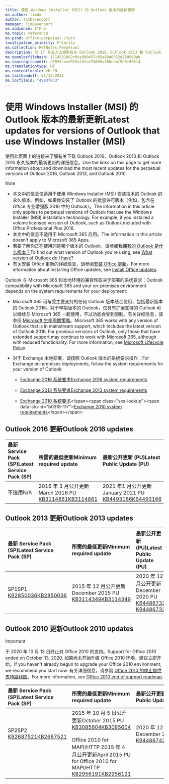 ```yaml
---
title: 使用 Windows Installer (MSI) 的 Outlook 版本的最新更新
ms.author: timda
author: TimDavenport
manager: TimDavenport
ms.audience: ITPro
ms.topic: reference
ms.prod: office-perpetual-itpro
localization_priority: Priority
ms.collection: RelNotes_Perpetual
description: 为 IT 专业人士提供有关 Outlook 2016、Outlook 2013 和 Outlook 2010 永久版本的最新更新信息的链接
ms.openlocfilehash: 1714531062c9ce999437cb5a80a0322d258569ab
ms.sourcegitcommit: e7891ceed915afd2ae74689a366cebf9b3f60614
ms.translationtype: HT
ms.contentlocale: zh-CN
ms.lasthandoff: 01/12/2021
ms.locfileid: "49837633"
---
```

# <a name="latest-updates-for-versions-of-outlook-that-use-windows-installer-msi"></a><span data-ttu-id="b03f8-103">使用 Windows Installer (MSI) 的 Outlook 版本的最新更新</span><span class="sxs-lookup"><span data-stu-id="b03f8-103">Latest updates for versions of Outlook that use Windows Installer (MSI)</span></span>

<span data-ttu-id="b03f8-104">使用此页面上的链接来了解有关下载 Outlook 2016、Outlook 2013 和 Outlook 2010 永久版本的最新更新的详细信息。</span><span class="sxs-lookup"><span data-stu-id="b03f8-104">Use the links on this page to get more information about and download the most recent updates for the perpetual versions of Outlook 2016, Outlook 2013, and Outlook 2010.</span></span>
  
> [!NOTE]
> - <span data-ttu-id="b03f8-p101">本文中的信息仅适用于使用 Windows Installer (MSI) 安装技术的 Outlook 的永久版本。例如，如果你安装了 Outlook 的批量许可版本（例如，包含在 Office 专业增强版 2016 中的 Outlook）。</span><span class="sxs-lookup"><span data-stu-id="b03f8-p101">The information in this article only applies to perpetual versions of Outlook that use the Windows Installer (MSI) installation technology. For example, if you installed a volume licensed version of Outlook, such as Outlook included with Office Professional Plus 2016.</span></span>
> - <span data-ttu-id="b03f8-107">本文中的信息不适用于 Microsoft 365 应用。</span><span class="sxs-lookup"><span data-stu-id="b03f8-107">The information in this article doesn't apply to Microsoft 365 Apps.</span></span>
> - <span data-ttu-id="b03f8-108">若要了解你正在使用的是哪个版本的 Outlook，请参阅[我拥有的 Outlook 是什么版本？](https://support.office.com/article/b3a9568c-edb5-42b9-9825-d48d82b2257c)</span><span class="sxs-lookup"><span data-stu-id="b03f8-108">To find out what version of Outlook you're using, see [What version of Outlook do I have?](https://support.office.com/article/b3a9568c-edb5-42b9-9825-d48d82b2257c)</span></span>
> - <span data-ttu-id="b03f8-109">有关安装 Office 更新的详细信息，请参阅[安装 Office 更新](https://support.office.com/article/2ab296f3-7f03-43a2-8e50-46de917611c5)。</span><span class="sxs-lookup"><span data-stu-id="b03f8-109">For more information about installing Office updates, see [Install Office updates](https://support.office.com/article/2ab296f3-7f03-43a2-8e50-46de917611c5).</span></span> 
  
<span data-ttu-id="b03f8-110">Outlook 与 Microsoft 365 和本地环境的兼容性取决于部署的系统要求：</span><span class="sxs-lookup"><span data-stu-id="b03f8-110">Outlook compatibility with Microsoft 365 and your on-premises environment depends on the system requirements for your deployment:</span></span>
  
- <span data-ttu-id="b03f8-p102">Microsoft 365 可与受主要支持的任何 Outlook 版本结合使用，包括最新版本的 Outlook 2016。对于早期版本的 Outlook，仅具有扩展支持的 Outlook 可以继续与 Microsoft 365 一起使用，不过功能会受到限制。有关详细信息，请参阅 [Microsoft 生命周期策略](https://support.microsoft.com/lifecycle)。</span><span class="sxs-lookup"><span data-stu-id="b03f8-p102">Microsoft 365 works with any version of Outlook that is in mainstream support, which includes the latest version of Outlook 2016. For previous versions of Outlook, only those that have extended support may continue to work with Microsoft 365, although with reduced functionality. For more information, see [Microsoft Lifecycle Policy](https://support.microsoft.com/lifecycle).</span></span>
    
- <span data-ttu-id="b03f8-114">对于 Exchange 本地部署，请按照 Outlook 版本的系统要求操作：</span><span class="sxs-lookup"><span data-stu-id="b03f8-114">For Exchange on-premises deployments, follow the system requirements for your version of Outlook:</span></span>
    
  - [<span data-ttu-id="b03f8-115">Exchange 2016 系统要求</span><span class="sxs-lookup"><span data-stu-id="b03f8-115">Exchange 2016 system requirements</span></span>](https://docs.microsoft.com/Exchange/plan-and-deploy/system-requirements)
    
  - [<span data-ttu-id="b03f8-116">Exchange 2013 系统要求</span><span class="sxs-lookup"><span data-stu-id="b03f8-116">Exchange 2013 system requirements</span></span>](https://docs.microsoft.com/exchange/exchange-2013-system-requirements-exchange-2013-help)
    
  - <span data-ttu-id="b03f8-117">[Exchange 2010 系统要求](https://docs.microsoft.com/previous-versions/office/exchange-server-2010/aa996719(v=exchg.141))</span><span class="sxs-lookup"><span data-stu-id="b03f8-117">[Exchange 2010 system requirements](https://docs.microsoft.com/previous-versions/office/exchange-server-2010/aa996719(v=exchg.141))</span></span>

   
## <a name="outlook-2016-updates"></a><span data-ttu-id="b03f8-118">Outlook 2016 更新</span><span class="sxs-lookup"><span data-stu-id="b03f8-118">Outlook 2016 updates</span></span>

|<span data-ttu-id="b03f8-119">**最新 Service Pack (SP)**</span><span class="sxs-lookup"><span data-stu-id="b03f8-119">**Latest Service Pack (SP)**</span></span>|<span data-ttu-id="b03f8-120">**所需的最低更新**</span><span class="sxs-lookup"><span data-stu-id="b03f8-120">**Minimum required update**</span></span>|<span data-ttu-id="b03f8-121">**最新公开更新 (PU)**</span><span class="sxs-lookup"><span data-stu-id="b03f8-121">**Latest Public Update (PU)**</span></span>|
|:-----|:-----|:-----|
|<span data-ttu-id="b03f8-122">不适用</span><span class="sxs-lookup"><span data-stu-id="b03f8-122">N/A</span></span>  <br/> |<span data-ttu-id="b03f8-123">2016 年 3 月公开更新</span><span class="sxs-lookup"><span data-stu-id="b03f8-123">March 2016 PU</span></span> <br/>[<span data-ttu-id="b03f8-124">KB3114861</span><span class="sxs-lookup"><span data-stu-id="b03f8-124">KB3114861</span></span>](https://support.microsoft.com/help/3114861) <br/> |<span data-ttu-id="b03f8-125">2021 年1 月公开更新</span><span class="sxs-lookup"><span data-stu-id="b03f8-125">January 2021 PU</span></span> <br/>[<span data-ttu-id="b03f8-126">KB4493166</span><span class="sxs-lookup"><span data-stu-id="b03f8-126">KB4493166</span></span>](https://support.microsoft.com/help/4493166) 

## <a name="outlook-2013-updates"></a><span data-ttu-id="b03f8-127">Outlook 2013 更新</span><span class="sxs-lookup"><span data-stu-id="b03f8-127">Outlook 2013 updates</span></span>

|<span data-ttu-id="b03f8-128">**最新 Service Pack (SP)**</span><span class="sxs-lookup"><span data-stu-id="b03f8-128">**Latest Service Pack (SP)**</span></span>|<span data-ttu-id="b03f8-129">**所需的最低更新**</span><span class="sxs-lookup"><span data-stu-id="b03f8-129">**Minimum required update**</span></span>|<span data-ttu-id="b03f8-130">**最新公开更新 (PU)**</span><span class="sxs-lookup"><span data-stu-id="b03f8-130">**Latest Public Update (PU)**</span></span>|
|:-----|:-----|:-----|
|<span data-ttu-id="b03f8-131">SP1</span><span class="sxs-lookup"><span data-stu-id="b03f8-131">SP1</span></span>  <br/>[<span data-ttu-id="b03f8-132">KB2850036</span><span class="sxs-lookup"><span data-stu-id="b03f8-132">KB2850036</span></span>](https://go.microsoft.com/fwlink/p/?LinkId=512538) <br/> |<span data-ttu-id="b03f8-133">2015 年 12 月公开更新</span><span class="sxs-lookup"><span data-stu-id="b03f8-133">December 2015 PU</span></span> <br/>[<span data-ttu-id="b03f8-134">KB3114349</span><span class="sxs-lookup"><span data-stu-id="b03f8-134">KB3114349</span></span>](https://support.microsoft.com/kb/3114349) <br/> |<span data-ttu-id="b03f8-135">2020 年 12 月公开更新</span><span class="sxs-lookup"><span data-stu-id="b03f8-135">December 2020 PU</span></span> <br/>[<span data-ttu-id="b03f8-136">KB4486732 </span><span class="sxs-lookup"><span data-stu-id="b03f8-136">KB4486732 </span></span>](https://support.microsoft.com/help/4486732 )  |
   
## <a name="outlook-2010-updates"></a><span data-ttu-id="b03f8-137">Outlook 2010 更新</span><span class="sxs-lookup"><span data-stu-id="b03f8-137">Outlook 2010 updates</span></span>
> [!IMPORTANT]
> <span data-ttu-id="b03f8-138">于 2020 年 10 月 13 日终止对 Office 2010 的支持。</span><span class="sxs-lookup"><span data-stu-id="b03f8-138">Support for Office 2010 ended on October 13, 2020.</span></span> <span data-ttu-id="b03f8-139">如果尚未开始升级 Office 2010 环境，建议立即开始。</span><span class="sxs-lookup"><span data-stu-id="b03f8-139">If you haven't already begun to upgrade your Office 2010 environment, we recommend you start now.</span></span> <span data-ttu-id="b03f8-140">有关详细信息，请参阅 [Office 2010 的停止提供支持路线图](https://docs.microsoft.com/DeployOffice/office-2010-end-support-roadmap)。</span><span class="sxs-lookup"><span data-stu-id="b03f8-140">For more information, see [Office 2010 end of support roadmap](https://docs.microsoft.com/DeployOffice/office-2010-end-support-roadmap).</span></span>

|<span data-ttu-id="b03f8-141">**最新 Service Pack (SP)**</span><span class="sxs-lookup"><span data-stu-id="b03f8-141">**Latest Service Pack (SP)**</span></span>|<span data-ttu-id="b03f8-142">**所需的最低更新**</span><span class="sxs-lookup"><span data-stu-id="b03f8-142">**Minimum required update**</span></span>|<span data-ttu-id="b03f8-143">**最新公开更新 (PU)**</span><span class="sxs-lookup"><span data-stu-id="b03f8-143">**Latest Public Update (PU)**</span></span>|
|:-----|:-----|:-----|
|<span data-ttu-id="b03f8-144">SP2</span><span class="sxs-lookup"><span data-stu-id="b03f8-144">SP2</span></span> <br/>[<span data-ttu-id="b03f8-145">KB2687521</span><span class="sxs-lookup"><span data-stu-id="b03f8-145">KB2687521</span></span>](https://go.microsoft.com/fwlink/p/?LinkId=512542) <br><br><br><br/> |<span data-ttu-id="b03f8-146">2015 年 10 月 5 日公开更新</span><span class="sxs-lookup"><span data-stu-id="b03f8-146">October 2015 PU</span></span> <br/> [<span data-ttu-id="b03f8-147">KB3085604</span><span class="sxs-lookup"><span data-stu-id="b03f8-147">KB3085604</span></span>](https://support.microsoft.com/kb/3085604) <br/><br/>  <span data-ttu-id="b03f8-148">Office 2010 for MAPI/HTTP 2015 年 4 月公开更新</span><span class="sxs-lookup"><span data-stu-id="b03f8-148">April 2015 PU for Office 2010 for MAPI/HTTP</span></span> <br/> [<span data-ttu-id="b03f8-149">KB2956191</span><span class="sxs-lookup"><span data-stu-id="b03f8-149">KB2956191</span></span>](https://support.microsoft.com/help/2956191/april-14-2015-update-for-office-2010-kb2956191) <br/> |<span data-ttu-id="b03f8-150">2020 年 12 月公开更新</span><span class="sxs-lookup"><span data-stu-id="b03f8-150">December 2020 PU</span></span> <br/>[<span data-ttu-id="b03f8-151">KB4486742</span><span class="sxs-lookup"><span data-stu-id="b03f8-151">KB4486742</span></span>](https://support.microsoft.com/help/4486742) <br><br><br><br/>|
   

